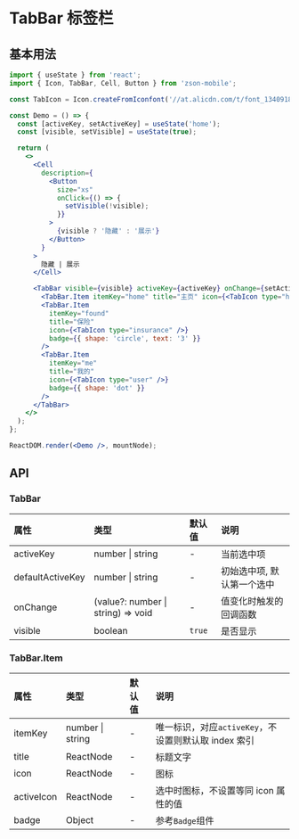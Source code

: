 # TabBar 标签栏

## 基本用法

```jsx
import { useState } from 'react';
import { Icon, TabBar, Cell, Button } from 'zson-mobile';

const TabIcon = Icon.createFromIconfont('//at.alicdn.com/t/font_1340918_lpsswvb7yv.js');

const Demo = () => {
  const [activeKey, setActiveKey] = useState('home');
  const [visible, setVisible] = useState(true);

  return (
    <>
      <Cell
        description={
          <Button
            size="xs"
            onClick={() => {
              setVisible(!visible);
            }}
          >
            {visible ? '隐藏' : '展示'}
          </Button>
        }
      >
        隐藏 | 展示
      </Cell>

      <TabBar visible={visible} activeKey={activeKey} onChange={setActiveKey}>
        <TabBar.Item itemKey="home" title="主页" icon={<TabIcon type="home" />} />
        <TabBar.Item
          itemKey="found"
          title="保险"
          icon={<TabIcon type="insurance" />}
          badge={{ shape: 'circle', text: '3' }}
        />
        <TabBar.Item
          itemKey="me"
          title="我的"
          icon={<TabIcon type="user" />}
          badge={{ shape: 'dot' }}
        />
      </TabBar>
    </>
  );
};

ReactDOM.render(<Demo />, mountNode);
```

## API

### TabBar

| 属性             | 类型                               | 默认值 | 说明                       |
| :--------------- | :--------------------------------- | :----- | :------------------------- |
| activeKey        | number \| string                   | -      | 当前选中项                 |
| defaultActiveKey | number \| string                   | -      | 初始选中项, 默认第一个选中 |
| onChange         | (value?: number \| string) => void | -      | 值变化时触发的回调函数     |
| visible          | boolean                            | `true` | 是否显示                   |

### TabBar.Item

| 属性       | 类型             | 默认值 | 说明                                                 |
| :--------- | :--------------- | :----- | :--------------------------------------------------- |
| itemKey    | number \| string | -      | 唯一标识，对应`activeKey`，不设置则默认取 index 索引 |
| title      | ReactNode        | -      | 标题文字                                             |
| icon       | ReactNode        | -      | 图标                                                 |
| activeIcon | ReactNode        | -      | 选中时图标，不设置等同 icon 属性的值                 |
| badge      | Object           | -      | 参考`Badge`组件                                      |
